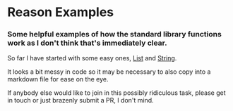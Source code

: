 # Reason Examples
### Some helpful examples of how the standard library functions work as I don't think that's immediately clear.

So far I have started with some easy ones, [List](List.re) and [String](String.re). 

It looks a bit messy in code so it may be necessary to also copy into a markdown file for ease on the eye.

If anybody else would like to join in this possibly ridiculous task, please get in touch or just brazenly submit a PR, I don't mind.

